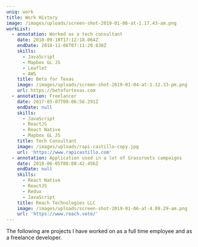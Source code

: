```yaml
---
uniq: work
title: Work History
image: /images/uploads/screen-shot-2019-01-06-at-1.17.43-am.png
workList:
  - annotation: Worked as a tech consultant
    date: 2018-09-18T17:12:18.064Z
    endDate: 2018-11-06T07:11:20.830Z
    skills:
      - JavaScript
      - Mapbox GL JS
      - Leaflet
      - AWS
    title: Beto for Texas
    image: /images/uploads/screen-shot-2019-01-04-at-1.12.33-pm.png
    url: https://betofortexas.com
  - annotation: Freelancer
    date: 2017-05-07T08:06:56.291Z
    endDate: null
    skills:
      - JavaScript
      - ReactJS
      - React Native
      - Mapbox GL JS
    title: Tech Consultant
    image: /images/uploads/rapi-castillo-copy.jpg
    url: 'https://www.rapicastillo.com'
  - annotation: Application used in a lot of Grassroots campaigns
    date: 2018-06-05T08:08:42.456Z
    endDate: null
    skills:
      - React Native
      - ReactJS
      - Redux
      - JavaScript
    title: Reach Technologies LLC
    image: /images/uploads/screen-shot-2019-01-06-at-4.09.29-am.png
    url: 'https://www.reach.vote/'
---
```

The following are projects I have worked on as a full time employee and as a freelance developer.
